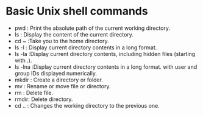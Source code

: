# Basic Unix shell commands

* pwd : Print the absolute path of the current working directory.
* ls : Display the content of the current directory.
* cd ~ :Take you to the home directory.
* ls -l : Display current directory contents in a long format.
* ls -la :Display current directory contents, including hidden files (starting with .). 
* ls -lna :Display current directory contents in a long format. with user and group IDs displayed numerically. 
* mkdir : Create a directory or folder.
* mv : Rename or move file or directory.
* rm : Delete file.
* rmdir: Delete directory.
* cd .. : Changes the working directory to the previous one.
